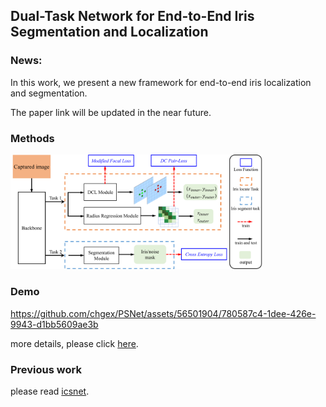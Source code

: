 

## Dual-Task Network for End-to-End Iris Segmentation and Localization

### News:
In this work, we present a new framework for end-to-end iris localization and segmentation. 

The paper link will be updated in the near future.

### Methods

<img src="__md__/IrisDtNet-arch.png" width="80%">


### Demo

https://github.com/chgex/PSNet/assets/56501904/780587c4-1dee-426e-9943-d1bb5609ae3b

more details, please click [here](./demo/).


### Previous work

please read [icsnet](./ICSNet/).




